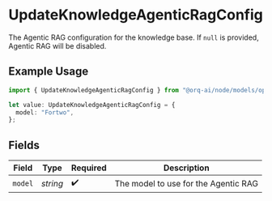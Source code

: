 # UpdateKnowledgeAgenticRagConfig

The Agentic RAG configuration for the knowledge base. If `null` is provided, Agentic RAG will be disabled.

## Example Usage

```typescript
import { UpdateKnowledgeAgenticRagConfig } from "@orq-ai/node/models/operations";

let value: UpdateKnowledgeAgenticRagConfig = {
  model: "Fortwo",
};
```

## Fields

| Field                                | Type                                 | Required                             | Description                          |
| ------------------------------------ | ------------------------------------ | ------------------------------------ | ------------------------------------ |
| `model`                              | *string*                             | :heavy_check_mark:                   | The model to use for the Agentic RAG |